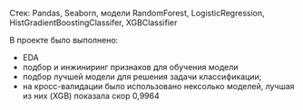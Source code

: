 Стек: Pandas, Seaborn, модели RandomForest, LogisticRegression, HistGradientBoostingClassifer, XGBClassifier 

В проекте было выполнено:

- EDA
- подбор и инжиниринг признаков для обучения модели
- подбор лучшей модели для решения задачи классификации;
- на кросс-валидации было использовано нексолько моделей, лучшая из них (XGB) показала скор 0,9964 
